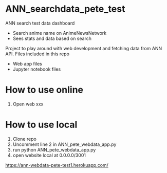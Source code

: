 # ANN_searchdata_pete_test
ANN search test data dashboard

- Search anime name on AnimeNewsNetwork
- Sees stats and data based on search

Project to play around with web development and fetching data from ANN API.
Files included in this repo
- Web app files
- Jupyter notebook files

# How to use online
1. Open web xxx

# How to use local
1. Clone repo
2. Uncomment line 2 in ANN_pete_webdata_app.py
3. run python ANN_pete_webdata_app.py
4. open website local at 0.0.0.0/3001

https://ann-webdata-pete-test1.herokuapp.com/
